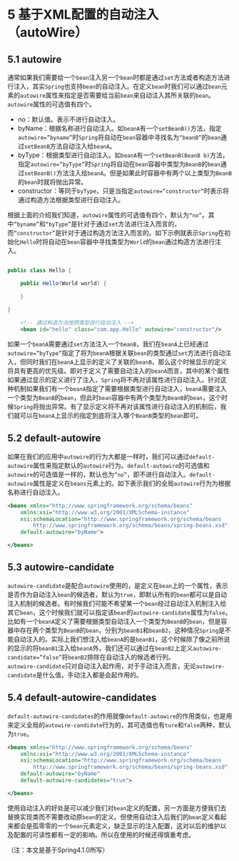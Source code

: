 # 5 基于XML配置的自动注入（autoWire）

## 5.1 autowire

通常如果我们需要给一个`bean`注入另一个`bean`时都是通过`set`方法或者构造方法进行注入，其实`Spring`也支持`bean`的自动注入。在定义`bean`时我们可以通过`bean`元素的`autowire`属性来指定是否需要给当前`bean`来自动注入其所关联的`bean`。`autowire`属性的可选值有四个。
* no：默认值。表示不进行自动注入。
* byName：根据名称进行自动注入。如`beanA`有一个`setBeanB()`方法，指定`autowire=”byname”`时`Spring`将自动在`bean`容器中寻找名为`“beanB”`的`bean`通过`setBeanB`方法自动注入给`beanA`。
* byType：根据类型进行自动注入。如`beanA`有一个`setBeanB(BeanB b)`方法，指定`autowire=”byType”`时`Spring`将自动在`bean`容器中类型为`BeanB`的`bean`通过`setBeanB()`方法注入给`beanA`。但是如果此时容器中有两个以上类型为`BeanB`的`bean`时就将抛出异常。
* constructor：等同于`byType`，只是当指定`autowire=”constructor”`时表示将通过构造方法根据类型进行自动注入。

根据上面的介绍我们知道，`autowire`属性的可选值有四个，默认为`“no”`。其中`“byname”`和`“byType”`是针对于通过`set`方法进行注入而言的，而`“constructor”`是针对于通过构造方法注入而言的。如下示例就表示`Spring`在初始化`Hello`时将自动在`bean`容器中寻找类型为`World`的`bean`通过构造方法进行注入。
```java

public class Hello {

	public Hello(World world) {
		
	}
	
}
```
```xml
	<!-- 通过构造方法按照类型进行自动注入 -->
	<bean id="hello" class="com.app.Hello" autowire="constructor"/>
```
如果一个`beanA`需要通过`set`方法注入一个`beanB`，我们在`beanA`上已经通过`autowire=”byType”`指定了将为`beanA`根据关联`bean`的类型通过`set`方法进行自动注入，但同时我们在`beanA`上显示的定义了关联的`beanB`，那么这个时候显示的定义将具有更高的优先级。即对于定义了需要自动注入的`beanA`而言，其中的某个属性如果通过显示的定义进行了注入，`Spring`将不再对该属性进行自动注入。针对这种机制如果我们有一个`beanA`指定了需要根据类型进行自动注入，`beanA`需要注入一个类型为`BeanB`的`bean`，但此时`bean`容器中有两个类型为`BeanB`的`bean`，这个时候`Spring`将抛出异常。有了显示定义将不再对该属性进行自动注入的机制后，我们就可以在`beanA`上显示的指定到底将注入哪个`BeanB`类型的`bean`即可。

## 5.2 default-autowire

如果在我们的应用中`autowire`的行为大都是一样时，我们可以通过`default-autowire`属性来指定默认的`autowire`行为。`default-autowire`的可选值和`autowire`的可选值是一样的，默认也为`“no”`，即不进行自动注入。`default-autowire`属性是定义在`beans`元素上的。如下表示我们的全局`autowire`行为为根据名称进行自动注入。
```xml
<beans xmlns="http://www.springframework.org/schema/beans"
    xmlns:xsi="http://www.w3.org/2001/XMLSchema-instance"
    xsi:schemaLocation="http://www.springframework.org/schema/beans
        http://www.springframework.org/schema/beans/spring-beans.xsd"
    default-autowire="byName">

</beans>
```

## 5.3 autowire-candidate

`autowire-candidate`是配合`autowire`使用的，是定义在`bean`上的一个属性，表示是否作为自动注入`bean`的候选者，默认为`true`，即默认所有的`bean`都可以是自动注入机制的候选者。有时候我们可能不希望某一个`bean`经过自动注入机制注入给其它`bean`，这个时候我们就可以指定该`bean`的`autowire-candidate`属性为`false`。比如有一个`beanA`定义了需要根据类型自动注入一个类型为`BeanB`的`bean`，但是容器中存在两个类型为`BeanB`的`bean`，分别为`beanB1`和`beanB2`，这种情况`Spring`是不能自动注入的。实际上我们想注入给`beanA`的是`beanB1`，这个时候除了像之前所说的显示的将`beanB1`注入给`beanA`外，我们还可以通过在`beanB2`上定义`autowire-candidate=”false”`将`beanB2`排除在自动注入的候选者行列。  
`autowire-candidate`只对自动注入起作用，对于手动注入而言，无论`autowire-candidate`是什么值，手动注入都是会起作用的。

## 5.4 default-autowire-candidates

`default-autowire-candidates`的作用就像`default-autowire`的作用类似，也是用来定义全局的`autowire-candidate`行为的，其可选值也有`ture`和`false`两种，默认为`true`。
```xml
<beans xmlns="http://www.springframework.org/schema/beans"
    xmlns:xsi="http://www.w3.org/2001/XMLSchema-instance"
    xsi:schemaLocation="http://www.springframework.org/schema/beans
        http://www.springframework.org/schema/beans/spring-beans.xsd"
    default-autowire="byName"
    default-autowire-candidates="true">

</beans>
```

使用自动注入的好处是可以减少我们对`bean`定义的配置，另一方面是方便我们去替换实现类而不需要改动原`bean`的定义。但使用自动注入后我们的`bean`定义看起来都会是孤零零的一个`bean`元素定义，缺乏显示的注入配置，这对以后的维护以及配置的可读性都有一定的影响。所以在使用的时候还得慎重考虑。

（注：本文是基于Spring4.1.0所写）
